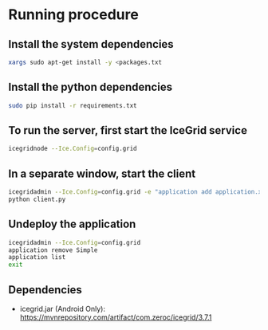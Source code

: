 # Running procedure

## Install the system dependencies

```bash
xargs sudo apt-get install -y <packages.txt
```

## Install the python dependencies

```bash
sudo pip install -r requirements.txt
```

## To run the server, first start the IceGrid service

```bash
icegridnode --Ice.Config=config.grid
```

## In a separate window, start the client

```bash
icegridadmin --Ice.Config=config.grid -e "application add application.xml"
python client.py
```

## Undeploy the application

```bash
icegridadmin --Ice.Config=config.grid
application remove Simple
application list
exit
```

## Dependencies

* icegrid.jar (Android Only): https://mvnrepository.com/artifact/com.zeroc/icegrid/3.7.1